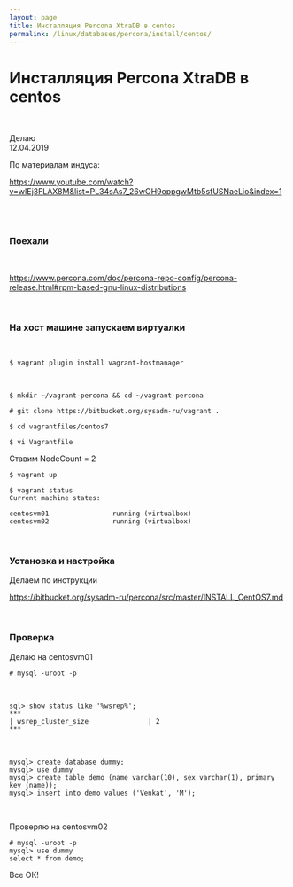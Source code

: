 ```yaml
---
layout: page
title: Инсталляция Percona XtraDB в centos
permalink: /linux/databases/percona/install/centos/
---
```


# Инсталляция Percona XtraDB в centos

<br/>

Делаю  
12.04.2019

По материалам индуса:

https://www.youtube.com/watch?v=wIEj3FLAX8M&list=PL34sAs7_26wOH9oppgwMtb5sfUSNaeLio&index=1

<br/>

<br/>

### Поехали

<br/>

https://www.percona.com/doc/percona-repo-config/percona-release.html#rpm-based-gnu-linux-distributions

<br/>

### На хост машине запускаем виртуалки

<br/>

    $ vagrant plugin install vagrant-hostmanager

<br/>

    $ mkdir ~/vagrant-percona && cd ~/vagrant-percona

    # git clone https://bitbucket.org/sysadm-ru/vagrant .

    $ cd vagrantfiles/centos7

    $ vi Vagrantfile

Ставим NodeCount = 2

    $ vagrant up

    $ vagrant status
    Current machine states:

    centosvm01                running (virtualbox)
    centosvm02                running (virtualbox)

<br/>

### Установка и настройка

Делаем по инструкции

https://bitbucket.org/sysadm-ru/percona/src/master/INSTALL_CentOS7.md

<br/>

### Проверка

Делаю на centosvm01

    # mysql -uroot -p

<br/>

    sql> show status like '%wsrep%';
    ***
    | wsrep_cluster_size               | 2
    ***

<br/>

    mysql> create database dummy;
    mysql> use dummy
    mysql> create table demo (name varchar(10), sex varchar(1), primary key (name));
    mysql> insert into demo values ('Venkat', 'M');

<br/>

Проверяю на centosvm02

    # mysql -uroot -p
    mysql> use dummy
    select * from demo;

Все ОК!
